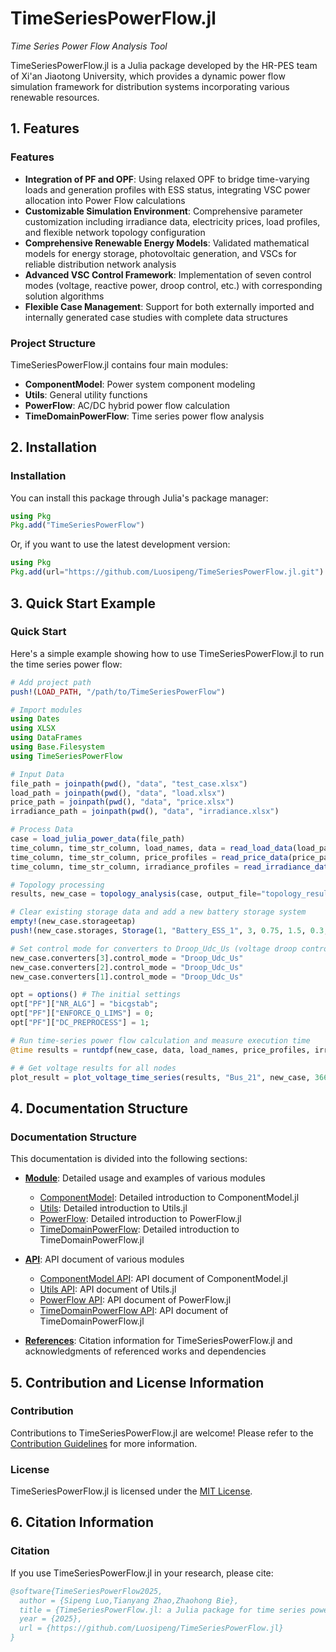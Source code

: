# TimeSeriesPowerFlow.jl

*Time Series Power Flow Analysis Tool*

TimeSeriesPowerFlow.jl is a Julia package developed by the HR-PES team of Xi'an Jiaotong University, which provides a dynamic power flow simulation framework for distribution systems incorporating various renewable resources.

## 1. Features
### Features

- **Integration of PF and OPF**: Using relaxed OPF to bridge time-varying loads and generation profiles with ESS status, integrating VSC power allocation into Power Flow calculations
- **Customizable Simulation Environment**: Comprehensive parameter customization including irradiance data, electricity prices, load profiles, and flexible network topology configuration
- **Comprehensive Renewable Energy Models**: Validated mathematical models for energy storage, photovoltaic generation, and VSCs for reliable distribution network analysis
- **Advanced VSC Control Framework**: Implementation of seven control modes (voltage, reactive power, droop control, etc.) with corresponding solution algorithms
- **Flexible Case Management**: Support for both externally imported and internally generated case studies with complete data structures

### Project Structure

TimeSeriesPowerFlow.jl contains four main modules:

- **ComponentModel**: Power system component modeling
- **Utils**: General utility functions
- **PowerFlow**: AC/DC hybrid power flow calculation
- **TimeDomainPowerFlow**: Time series power flow analysis

## 2. Installation

### Installation

You can install this package through Julia's package manager:

```julia
using Pkg
Pkg.add("TimeSeriesPowerFlow")
```

Or, if you want to use the latest development version:

```julia
using Pkg
Pkg.add(url="https://github.com/Luosipeng/TimeSeriesPowerFlow.jl.git")
```

## 3. Quick Start Example

### Quick Start
Here's a simple example showing how to use TimeSeriesPowerFlow.jl to run the time series power flow:

```julia
# Add project path
push!(LOAD_PATH, "/path/to/TimeSeriesPowerFlow")

# Import modules
using Dates
using XLSX
using DataFrames
using Base.Filesystem
using TimeSeriesPowerFlow

# Input Data
file_path = joinpath(pwd(), "data", "test_case.xlsx")
load_path = joinpath(pwd(), "data", "load.xlsx")  
price_path = joinpath(pwd(), "data", "price.xlsx")  
irradiance_path = joinpath(pwd(), "data", "irradiance.xlsx")  

# Process Data
case = load_julia_power_data(file_path)
time_column, time_str_column, load_names, data = read_load_data(load_path) 
time_column, time_str_column, price_profiles = read_price_data(price_path)  
time_column, time_str_column, irradiance_profiles = read_irradiance_data(irradiance_path) 

# Topology processing
results, new_case = topology_analysis(case, output_file="topology_results.xlsx")

# Clear existing storage data and add a new battery storage system
empty!(new_case.storageetap)
push!(new_case.storages, Storage(1, "Battery_ESS_1", 3, 0.75, 1.5, 0.3, 0.05, 0.95, 0.9, true, "lithium_ion", true))

# Set control mode for converters to Droop_Udc_Us (voltage droop control)
new_case.converters[3].control_mode = "Droop_Udc_Us"
new_case.converters[2].control_mode = "Droop_Udc_Us"
new_case.converters[1].control_mode = "Droop_Udc_Us"

opt = options() # The initial settings 
opt["PF"]["NR_ALG"] = "bicgstab";
opt["PF"]["ENFORCE_Q_LIMS"] = 0;
opt["PF"]["DC_PREPROCESS"] = 1;

# Run time-series power flow calculation and measure execution time
@time results = runtdpf(new_case, data, load_names, price_profiles, irradiance_profiles, opt)

# # Get voltage results for all nodes
plot_result = plot_voltage_time_series(results, "Bus_21", new_case, 366, "AC"; save_path="voltage_plot")
```

## 4. Documentation Structure

### Documentation Structure

This documentation is divided into the following sections:

- **[Module](modules/componentmodel.md)**: Detailed usage and examples of various modules
  - [ComponentModel](modules/componentmodel.md): Detailed introduction to ComponentModel.jl
  - [Utils](modules/utils.md): Detailed introduction to Utils.jl
  - [PowerFlow](modules/powerflow.md): Detailed introduction to PowerFlow.jl
  - [TimeDomainPowerFlow](modules/timedomainpowerflow.md): Detailed introduction to TimeDomainPowerFlow.jl

- **[API](api/componentmodel.md)**: API document of various modules
  - [ComponentModel API](api/componentmodel.md): API document of ComponentModel.jl
  - [Utils API](api/utils.md): API document of Utils.jl
  - [PowerFlow API](api/powerflow.md): API document of PowerFlow.jl
  - [TimeDomainPowerFlow API](api/timedomainpowerflow.md): API document of TimeDomainPowerFlow.jl

- **[References](references.md)**: Citation information for TimeSeriesPowerFlow.jl and acknowledgments of referenced works and dependencies

## 5. Contribution and License Information

### Contribution

Contributions to TimeSeriesPowerFlow.jl are welcome! Please refer to the [Contribution Guidelines](https://github.com/Luosipeng/TimeSeriesPowerFlow.jl/blob/master/CONTRIBUTING.md) for more information.

### License

TimeSeriesPowerFlow.jl is licensed under the [MIT License](https://github.com/Luosipeng/TimeSeriesPowerFlow.jl/blob/master/LICENSE).

## 6. Citation Information

### Citation

If you use TimeSeriesPowerFlow.jl in your research, please cite:

```bibtex
@software{TimeSeriesPowerFlow2025,
  author = {Sipeng Luo,Tianyang Zhao,Zhaohong Bie},
  title = {TimeSeriesPowerFlow.jl: a Julia package for time series power flow analysis},
  year = {2025},
  url = {https://github.com/Luosipeng/TimeSeriesPowerFlow.jl}
}
```